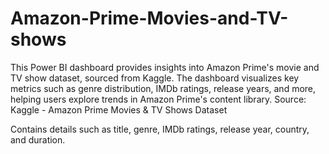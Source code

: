 # Amazon-Prime-Movies-and-TV-shows
This Power BI dashboard provides insights into Amazon Prime's movie and TV show dataset, sourced from Kaggle. The dashboard visualizes key metrics such as genre distribution, IMDb ratings, release years, and more, helping users explore trends in Amazon Prime's content library.
Source: Kaggle - Amazon Prime Movies & TV Shows Dataset

Contains details such as title, genre, IMDb ratings, release year, country, and duration.
